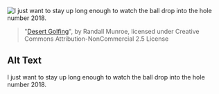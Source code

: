 ![I just want to stay up long enough to watch the ball drop into the hole number 2018.](https://imgs.xkcd.com/comics/desert_golfing.png)
> "[Desert Golfing](https://xkcd.com/1936/)", by Randall Munroe, licensed under Creative Commons Attribution-NonCommercial 2.5 License

## Alt Text
I just want to stay up long enough to watch the ball drop into the hole number 2018.
